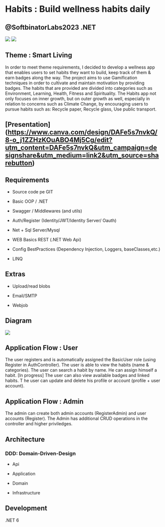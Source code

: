 # Habits : Build wellness habits daily
## @SoftbinatorLabs2023 .NET

![](https://github.com/IoanaLivia/Habits_App/blob/master/Assets/Images/Habits_README_1.png)
![](https://github.com/IoanaLivia/Habits_App/blob/master/Assets/Images/Habits_README_2.png)

## Theme : Smart Living 

In order to meet theme requirements, I decided to develop a wellness app that enables users to set habits they want to build, keep track of them & earn badges along the way. The project aims to use Gamification techniques in order to cultivate and maintain motivation by providing badges. The habits that are provided are divided into categories such as Environment, Learning, Health, Fitness and Spirituality. The Habits app not only focuses on inner growth, but on outer growth as well, especially in relation to concerns such as Climate Change, by encouraging users to pursue habits such as: Recycle paper, Recycle glass, Use public transport.

## [Presentation] (https://www.canva.com/design/DAFe5s7nvkQ/8-o_j1ZZHzKOuABO4Mj5Cg/edit?utm_content=DAFe5s7nvkQ&utm_campaign=designshare&utm_medium=link2&utm_source=sharebutton)

## Requirements

* Source code pe GIT

* Basic OOP / .NET

* Swagger / Middlewares (and utils)

* Auth/Register (Identity/JWT/Identity Server/ Oauth)

* Net + Sql Server/Mysql

* WEB Basics REST (.NET Web Api)

* Config BestPractices (Dependency Injection, Loggers, baseClasses,etc.)

* LINQ

## Extras

* Upload/read blobs

* Email/SMTP

* Webjob

## Diagram

![](https://github.com/IoanaLivia/Habits_App/blob/master/Assets/Images/Diagram/HabitsDiagram.png)

## Application Flow : User

The user registers and is automatically assigned the BasicUser role (using Register in AuthController). The user is able to view the habits (name & categories). 
The user can search a habit by name. He can assign himself a habit. [In progress] The user can also view available badges and linked habits. T
he user can update and delete his profile or account (profile + user account).

## Application Flow : Admin

The admin can create both admin accounts (RegisterAdmin) and user accounts (Register). The Admin has additional CRUD operations in the controller and
higher priviledges.

## Architecture

### DDD: Domain-Driven-Design

* Api

* Application

* Domain

* Infrastructure

## Development

.NET 6